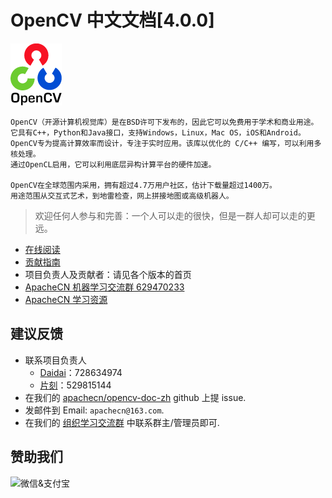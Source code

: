 # OpenCV 中文文档[4.0.0]

![](docs/img/logo.png)

```
OpenCV（开源计算机视觉库）是在BSD许可下发布的，因此它可以免费用于学术和商业用途。
它具有C++，Python和Java接口，支持Windows，Linux，Mac OS，iOS和Android。
OpenCV专为提高计算效率而设计，专注于实时应用。该库以优化的 C/C++ 编写，可以利用多核处理。
通过OpenCL启用，它可以利用底层异构计算平台的硬件加速。

OpenCV在全球范围内采用，拥有超过4.7万用户社区，估计下载量超过1400万。
用途范围从交互式艺术，到地雷检查，网上拼接地图或高级机器人。
```

> 欢迎任何人参与和完善：一个人可以走的很快，但是一群人却可以走的更远。

+   [在线阅读](http://opencv.apachecn.org)
+   [贡献指南](CONTRIBUTING.md)
+   项目负责人及贡献者：请见各个版本的首页
+   [ApacheCN 机器学习交流群 629470233](http://shang.qq.com/wpa/qunwpa?idkey=30e5f1123a79867570f665aa3a483ca404b1c3f77737bc01ec520ed5f078ddef)
+   [ApacheCN 学习资源](http://www.apachecn.org/)

## 建议反馈

*   联系项目负责人
    +   [Daidai](https://github.com/daidai21)：728634974
    +   [片刻](https://github.com/jiangzhonglian)：529815144
*   在我们的 [apachecn/opencv-doc-zh](https://github.com/apachecn/opencv-doc-zh) github 上提 issue.
*   发邮件到 Email: `apachecn@163.com`.
*   在我们的 [组织学习交流群](http://www.apachecn.org/organization/348.html) 中联系群主/管理员即可.

## 赞助我们

<img src="http://www.apachecn.org/img/about/donate.jpg" alt="微信&支付宝" />
